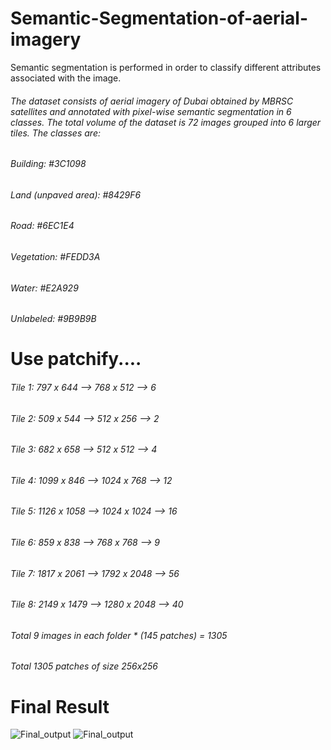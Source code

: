 # Semantic-Segmentation-of-aerial-imagery
Semantic segmentation is performed in order to classify different attributes associated with the image.
###### The dataset consists of aerial imagery of Dubai obtained by MBRSC satellites and annotated with pixel-wise semantic segmentation in 6 classes. The total volume of the dataset is 72 images grouped into 6 larger tiles. The classes are:
###### Building: #3C1098
###### Land (unpaved area): #8429F6
###### Road: #6EC1E4
###### Vegetation: #FEDD3A
###### Water: #E2A929
###### Unlabeled: #9B9B9B

# Use patchify....
###### Tile 1: 797 x 644 --> 768 x 512 --> 6
###### Tile 2: 509 x 544 --> 512 x 256 --> 2
###### Tile 3: 682 x 658 --> 512 x 512  --> 4
###### Tile 4: 1099 x 846 --> 1024 x 768 --> 12
######  Tile 5: 1126 x 1058 --> 1024 x 1024 --> 16
######  Tile 6: 859 x 838 --> 768 x 768 --> 9
######  Tile 7: 1817 x 2061 --> 1792 x 2048 --> 56
###### Tile 8: 2149 x 1479 --> 1280 x 2048 --> 40
###### Total 9 images in each folder * (145 patches) = 1305
###### Total 1305 patches of size 256x256

# Final Result
![Final_output](https://user-images.githubusercontent.com/60823367/134293829-309a1a96-38b1-4694-931e-3d19f7257666.png)
![Final_output](https://user-images.githubusercontent.com/60823367/134293161-30c5f8b7-ba30-441c-b8fc-27c924a132ea.png)
